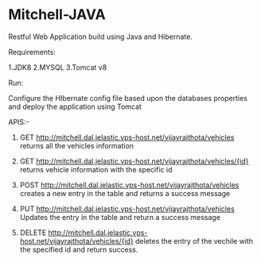 # Mitchell-JAVA

Restful Web Application build using Java and Hibernate.

Requirements:

1.JDK8
2.MYSQL
3.Tomcat v8

Run:

Configure the HIbernate config file based upon the databases properties and deploy the application using Tomcat

APIS:-

1. GET http://mitchell.dal.jelastic.vps-host.net/vijayrajthota/vehicles
   returns all the vehicles information

 2. GET http://mitchell.dal.jelastic.vps-host.net/vijayrajthota/vehicles/{id}
    returns vehicle information with the specific id

3. POST http://mitchell.dal.jelastic.vps-host.net/vijayrajthota/vehicles
    creates a new entry in the table and returns a success message

4. PUT http://mitchell.dal.jelastic.vps-host.net/vijayrajthota/vehicles
     Updates the entry in the table and return a success message

5. DELETE http://mitchell.dal.jelastic.vps-host.net/vijayrajthota/vehicles/{id}
    deletes the entry of the vechile with the specified id and return success.
    